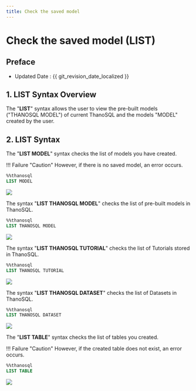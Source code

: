```yaml
---
title: Check the saved model
---
```


# **Check the saved model (LIST)**

## Preface

- Updated Date : {{ git_revision_date_localized }}

## **1. LIST Syntax Overview**

The "**LIST**" syntax allows the user to view the pre-built models ("THANOSQL MODEL") of current ThanoSQL and the models "MODEL" created by the user.

## **2. LIST Syntax**

The "**LIST MODEL**" syntax checks the list of models you have created.

!!! Failure "Caution"
However, if there is no saved model, an error occurs.

```sql
%%thanosql
LIST MODEL
```

<a href = "/img/thanosql_syntax/query/LIST/img1.png">
    <img src = "/img/thanosql_syntax/query/LIST/img1.png"> </img>
</a>

The syntax "**LIST THANOSQL MODEL**" checks the list of pre-built models in ThanoSQL.

```sql
%%thanosql
LIST THANOSQL MODEL
```

<a href = "/img/thanosql_syntax/query/LIST/img2.png">
    <img src = "/img/thanosql_syntax/query/LIST/img2.png"> </img>
</a>

The syntax "**LIST THANOSQL TUTORIAL**" checks the list of Tutorials stored in ThanoSQL.

```sql
%%thanosql
LIST THANOSQL TUTORIAL
```

<a href = "/img/thanosql_syntax/query/LIST/img3.png">
    <img src = "/img/thanosql_syntax/query/LIST/img3.png"> </img>
</a>

The syntax "**LIST THANOSQL DATASET**" checks the list of Datasets in ThanoSQL.

```sql
%%thanosql
LIST THANOSQL DATASET
```

<a href = "/img/thanosql_syntax/query/LIST/img4.png">
    <img src = "/img/thanosql_syntax/query/LIST/img4.png"> </img>
</a>

The "**LIST TABLE**" syntax checks the list of tables you created.

!!! Failure "Caution"
However, if the created table does not exist, an error occurs.

```sql
%%thanosql
LIST TABLE
```

<a href = "/img/thanosql_syntax/query/LIST/img5.png">
    <img src = "/img/thanosql_syntax/query/LIST/img5.png"> </img>
</a>

